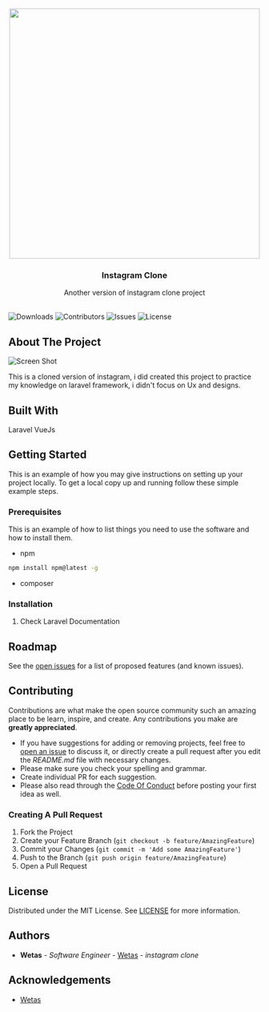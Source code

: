 <br/>
<p align="center">
   <img  src="https://www.instagram.com/static/images/web/mobile_nav_type_logo.png/735145cfe0a4.png" style="width: 500px;"/>
  <h3 align="center">Instagram Clone</h3>

  <p align="center">
    Another version of instagram clone project
    <br/>
    <br/>
  </p>
</p>

![Downloads](https://img.shields.io/github/downloads/Wetas/instagram-clone/total) ![Contributors](https://img.shields.io/github/contributors/Wetas/instagram-clone?color=dark-green) ![Issues](https://img.shields.io/github/issues/Wetas/instagram-clone) ![License](https://img.shields.io/github/license/Wetas/instagram-clone) 

## About The Project

![Screen Shot](https://i.ibb.co/fqHtxB6/logo.jpg)

This is a cloned version of instagram, i did created this project to practice my knowledge on laravel framework, i didn't focus on Ux and designs.

## Built With

Laravel 
VueJs

## Getting Started

This is an example of how you may give instructions on setting up your project locally.
To get a local copy up and running follow these simple example steps.

### Prerequisites

This is an example of how to list things you need to use the software and how to install them.

* npm

```sh
npm install npm@latest -g
```

* composer

### Installation

1. Check Laravel Documentation


## Roadmap

See the [open issues](https://github.com/Wetas/instagram-clone/issues) for a list of proposed features (and known issues).

## Contributing

Contributions are what make the open source community such an amazing place to be learn, inspire, and create. Any contributions you make are **greatly appreciated**.
* If you have suggestions for adding or removing projects, feel free to [open an issue](https://github.com/Wetas/instagram-clone/issues/new) to discuss it, or directly create a pull request after you edit the *README.md* file with necessary changes.
* Please make sure you check your spelling and grammar.
* Create individual PR for each suggestion.
* Please also read through the [Code Of Conduct](https://github.com/Wetas/instagram-clone/blob/main/CODE_OF_CONDUCT.md) before posting your first idea as well.

### Creating A Pull Request

1. Fork the Project
2. Create your Feature Branch (`git checkout -b feature/AmazingFeature`)
3. Commit your Changes (`git commit -m 'Add some AmazingFeature'`)
4. Push to the Branch (`git push origin feature/AmazingFeature`)
5. Open a Pull Request

## License

Distributed under the MIT License. See [LICENSE](https://github.com/Wetas/instagram-clone/blob/main/LICENSE.md) for more information.

## Authors

* **Wetas** - *Software Engineer* - [Wetas](https://github.com/wetas2020/) - *instagram clone*

## Acknowledgements

* [Wetas](https://github.com/wetas2020/)

